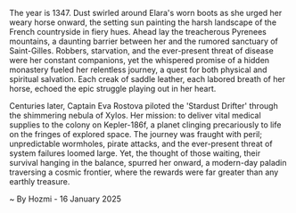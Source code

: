 
The year is 1347.  Dust swirled around Elara's worn boots as she urged her weary horse onward, the setting sun painting the harsh landscape of the French countryside in fiery hues.  Ahead lay the treacherous Pyrenees mountains, a daunting barrier between her and the rumored sanctuary of Saint-Gilles.  Robbers, starvation, and the ever-present threat of disease were her constant companions, yet the whispered promise of a hidden monastery fueled her relentless journey, a quest for both physical and spiritual salvation.  Each creak of saddle leather, each labored breath of her horse, echoed the epic struggle playing out in her heart.


Centuries later, Captain Eva Rostova piloted the 'Stardust Drifter' through the shimmering nebula of Xylos.  Her mission: to deliver vital medical supplies to the colony on Kepler-186f, a planet clinging precariously to life on the fringes of explored space.  The journey was fraught with peril; unpredictable wormholes, pirate attacks, and the ever-present threat of system failures loomed large. Yet, the thought of those waiting, their survival hanging in the balance, spurred her onward, a modern-day paladin traversing a cosmic frontier, where the rewards were far greater than any earthly treasure.

~ By Hozmi - 16 January 2025
